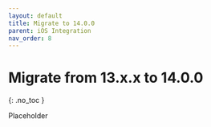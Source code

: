 ```yaml
---
layout: default
title: Migrate to 14.0.0
parent: iOS Integration
nav_order: 8
---
```


# Migrate from 13.x.x to 14.0.0
{: .no_toc }

Placeholder